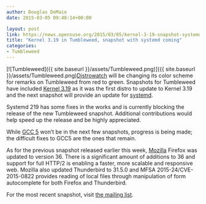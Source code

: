 ```yaml
---
author: Douglas DeMaio
date: 2015-03-05 09:48:14+00:00

layout: post
link: https://news.opensuse.org/2015/03/05/kernel-3-19-snapshot-systemd/
title: "Kernel 3.19 in Tumbleweed, snapshot with systemd coming"
categories:
- Tumbleweed
---
```

[![Tumbleweed]({{ site.baseurl }}/assets/Tumbleweed.png)]({{ site.baseurl }}/assets/Tumbleweed.png)[Distrowatch](http://distrowatch.com/table.php?distribution=suse) will be changing its color scheme for remarks on Tumbleweed from red to green. Snapshots for Tumbleweed have included [Kernel 3.19](https://www.kernel.org) as it was the first distro to update to Kernel 3.19 and the next snapshot will provide an update for [systemd](https://wiki.archlinux.org/index.php/systemd).

Systemd 219 has some fixes in the works and is currently blocking the release of the new Tumbleweed snapshot. Additional contributions would help speed up the release and be highly appreciated.

While [GCC 5](https://gcc.gnu.org/gcc-5/changes.html) won’t be in the next few snapshots, progress is being made; the difficult fixes to GCC5 are the ones that remain.

As for the previous snapshot released earlier this week, [Mozilla](https://support.mozilla.org/en-US/) Firefox was updated to version 36. There is a significant amount of additions to 36 and support for full HTTP/2 is enabling a faster, more scalable and responsive web. Mozilla also updated Thunderbird to 31.5.0 and MFSA 2015-24/CVE-2015-0822 provides reading of local files through manipulation of form autocomplete for both Firefox and Thunderbird.

For the most recent snapshot, visit [the mailing list](http://bit.ly/1B9MTi5).		
